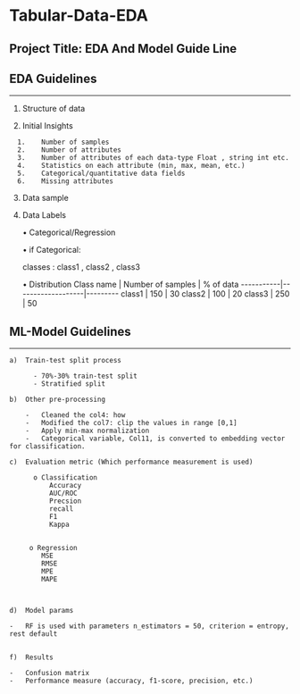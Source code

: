 # Tabular-Data-EDA


Project Title:  EDA And Model Guide Line
------------------------------------------------
  
## EDA Guidelines
----------------
  1.	Structure of data
  
  2.	Initial Insights
  
      1.	Number of samples	
      2.	Number of attributes	
      3.	Number of attributes of each data-type Float , string int etc.
      4.	Statistics on each attribute (min, max, mean, etc.)
      5.	Categorical/quantitative data fields
      6.	Missing attributes

  3.	Data sample
  
  4.	Data Labels
  
        •	Categorical/Regression
        
        •	if Categorical:
        
          classes : class1 , class2 , class3
          
        •	Distribution 
          Class name | Number of samples | % of data
          -----------|-------------------|---------
          class1 | 150 | 30
          class2 | 100 | 20
          class3 | 250 | 50
          
    
  ## ML-Model Guidelines
  -----------------------
  
    a)	Train-test split process
    
          -	70%-30% train-test split
          -	Stratified split 

    b)	Other pre-processing
    
        -	Cleaned the col4: how
        -	Modified the col7: clip the values in range [0,1]
        -	Apply min-max normalization
        -	Categorical variable, Col11, is converted to embedding vector for classification.
    
    c)	Evaluation metric (Which performance measurement is used)
    
          o	Classification
              Accuracy 
              AUC/ROC
              Precsion 
              recall 
              F1 
              Kappa

        
         o Regression
            MSE
            RMSE
            MPE
            MAPE
      
      
    
    d)	Model params
    
    -   RF is used with parameters n_estimators = 50, criterion = entropy, rest default
    
    
    f)	Results
    
    -	Confusion matrix
    -	Performance measure (accuracy, f1-score, precision, etc.)





